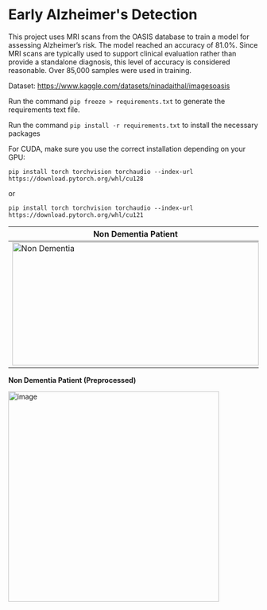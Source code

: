 # Early Alzheimer's Detection

This project uses MRI scans from the OASIS database to train a model for assessing Alzheimer’s risk. The model reached an accuracy of 81.0%. Since MRI scans are typically used to support clinical evaluation rather than provide a standalone diagnosis, this level of accuracy is considered reasonable. Over 85,000 samples were used in training.

Dataset: https://www.kaggle.com/datasets/ninadaithal/imagesoasis

Run the command `pip freeze > requirements.txt` to generate the requirements text file.

Run the command `pip install -r requirements.txt` to install the necessary packages


For CUDA, make sure you use the correct installation depending on your GPU:

`pip install torch torchvision torchaudio --index-url https://download.pytorch.org/whl/cu128`

or

`pip install torch torchvision torchaudio --index-url https://download.pytorch.org/whl/cu121`

| **Non Dementia Patient** | **Dementia Patient**|
|----------------------|------------------|
| <img width="496" height="248" alt="Non Dementia" src="https://github.com/user-attachments/assets/7b3af35e-087a-445c-a63b-f6bf546693a0" /> | <img width="496" height="248" alt="Dementia" src="https://github.com/user-attachments/assets/b146a92d-d0db-4be7-9c6d-39f0e317b0c7" /> |



**Non Dementia Patient (Preprocessed)**

<img width="424" height="424" alt="image" src="https://github.com/user-attachments/assets/788056f9-692a-43f1-b860-1372d6256fd5" />

